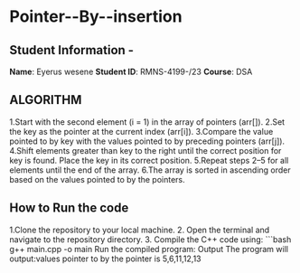 
 # Pointer--By--insertion
 ## Student Information -
  **Name**: Eyerus wesene
  **Student ID**: RMNS-4199-/23
  **Course**: DSA
 ## ALGORITHM
 1.Start with the second element (i = 1) in the array of pointers (arr[]).
 2.Set the key as the pointer at the current index (arr[i]).
 3.Compare the value pointed to by key with the values pointed to by preceding pointers (arr[j]).
 4.Shift elements greater than key to the right until the correct position for key is found.
 Place the key in its correct position.
 5.Repeat steps 2–5 for all elements until the end of the array.
 6.The array is sorted in ascending order based on the values pointed to by the pointers.
 ## How to Run the code
 1.Clone the repository to your local machine. 
 2. Open the terminal and navigate to the repository directory. 
 3. Compile the C++ code using: ```bash
 g++ main.cpp 
 -o main Run the compiled program: 
 Output 
 The program will output:values pointer to by the pointer is 5,6,11,12,13